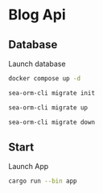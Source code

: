 # Blog Api

## Database
Launch database
```bash
docker compose up -d
```
```bash
sea-orm-cli migrate init
```
```bash
sea-orm-cli migrate up
```
```bash
sea-orm-cli migrate down
```

## Start
Launch App
```bash
cargo run --bin app
```
